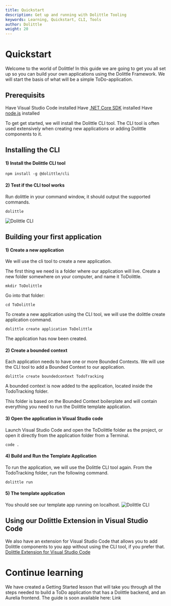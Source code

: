 ```yaml
---
title: Quickstart
description: Get up and running with Dolittle Tooling
keywords: Learning, Quickstart, CLI, Tools
author: Dolittle
weight: 20
---
```


# Quickstart
Welcome to the world of Dolittle! In this guide we are going to get you all set up so you can build your own applications using the Dolittle Framework. We will start the basis of what will be a simple ToDo-application.

## Prerequisits
Have Visual Studio Code installed
Have [.NET Core SDK](https://dotnet.microsoft.com/download) installed
Have [node.js](https://nodejs.org/en/) installed

To get get started, we will install the Dolittle CLI tool. The CLI tool is often used extensively when creating new applications or adding Dolittle components to it.

## Installing the CLI
#### 1) Install the Dolittle CLI tool
```console
npm install -g @dolittle/cli
```

#### 2) Test if the CLI tool works
Run dolittle in your command window, it should output the supported commands.
```console
dolittle
```
![Dolittle CLI](../images/dolittleCLI.png)

## Building your first application
#### 1) Create a new application
We will use the cli tool to create a new application.

The first thing we need is a folder where our application will live.
Create a new folder somewhere on your computer, and name it ToDolittle.
```console
mkdir ToDolittle
```

Go into that folder:
```console
cd ToDolittle
```

To create a new application using the CLI tool, we will use the dolittle create application command.
```console
dolittle create application ToDolittle
```

The application has now been created. 

#### 2) Create a bounded context
Each application needs to have one or more Bounded Contexts. We will use the CLI tool to add a Bounded Context to our application.
```console
dolittle create boundedcontext TodoTracking
```

A bounded context is now added to the application, located inside the TodoTracking folder.

This folder is based on the Bounded Context boilerplate and will contain everything you need to run the Dolittle template application.

#### 3) Open the application in Visual Studio code
Launch Visual Studio Code and open the ToDolittle folder as the project, or open it directly from the application folder from a Terminal.
```console
code .
```

#### 4) Build and Run the Template Application
To run the application, we will use the Dolittle CLI tool again. From the TodoTracking folder, run the following command.
```console
dolittle run
```

#### 5) The template application
You should see our template app running on localhost.
![Dolittle CLI](../images/templateApp.png)

## Using our Dolittle Extension in Visual Studio Code
We also have an extension for Visual Studio Code that allows you to add Dolittle components to you app without using the CLI tool, if you prefer that.
[Dolittle Extension for Visual Studio Code](https://marketplace.visualstudio.com/items?itemName=Dolittle.dolittle-vscode)

# Continue learning
We have created a Getting Started lesson that will take you through all the steps needed to build a ToDo application that has a Dolittle backend, and an Aurelia frontend.
The guide is soon available here: Link
